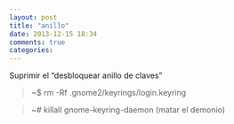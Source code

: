 ```yaml
---
layout: post
title: "anillo"
date: 2013-12-15 18:34
comments: true
categories: 
---
```

Suprimir el “desbloquear anillo de claves”

>~$ rm -Rf .gnome2/keyrings/login.keyring

>~# killall gnome-keyring-daemon  (matar el demonio)

